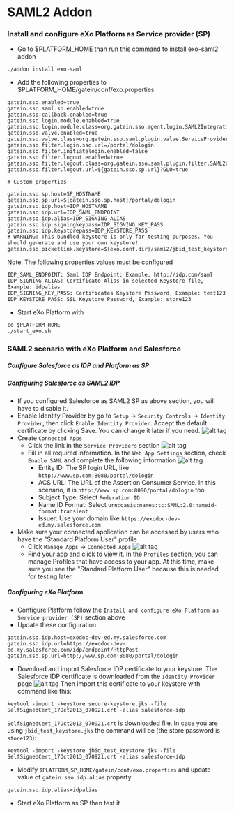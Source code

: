 SAML2 Addon
=======

### Install and configure eXo Platform as Service provider (SP)
- Go to $PLATFORM_HOME than run this command to install exo-saml2 addon
```
./addon install exo-saml
```
- Add the following properties to $PLATFORM_HOME/gatein/conf/exo.properties
```
gatein.sso.enabled=true
gatein.sso.saml.sp.enabled=true
gatein.sso.callback.enabled=true
gatein.sso.login.module.enabled=true
gatein.sso.login.module.class=org.gatein.sso.agent.login.SAML2IntegrationLoginModule
gatein.sso.valve.enabled=true
gatein.sso.valve.class=org.gatein.sso.saml.plugin.valve.ServiceProviderAuthenticator
gatein.sso.filter.login.sso.url=/portal/dologin
gatein.sso.filter.initiatelogin.enabled=false
gatein.sso.filter.logout.enabled=true
gatein.sso.filter.logout.class=org.gatein.sso.saml.plugin.filter.SAML2LogoutFilter
gatein.sso.filter.logout.url=${gatein.sso.sp.url}?GLO=true 

# Custom properties

gatein.sso.sp.host=SP_HOSTNAME
gatein.sso.sp.url=${gatein.sso.sp.host}/portal/dologin
gatein.sso.idp.host=IDP_HOSTNAME
gatein.sso.idp.url=IDP_SAML_ENDPOINT
gatein.sso.idp.alias=IDP_SIGNING_ALIAS
gatein.sso.idp.signingkeypass=IDP_SIGNING_KEY_PASS
gatein.sso.idp.keystorepass=IDP_KEYSTORE_PASS
# WARNING: This bundled keystore is only for testing purposes. You should generate and use your own keystore!
gatein.sso.picketlink.keystore=${exo.conf.dir}/saml2/jbid_test_keystore.jks
```
Note: The following properties values must be configured
```
IDP_SAML_ENDPOINT: Saml IDP Endpoint: Example, http://idp.com/saml
IDP_SIGNING_ALIAS: Certificate Alias in selected Keystore file, Example: idpalias
IDP_SIGNING_KEY_PASS: Certificates Keystore Password, Example: test123
IDP_KEYSTORE_PASS: SSL Keystore Password, Example: store123
```
- Start eXo Platform with
```
cd $PLATFORM_HOME
./start_eXo.sh
```
### SAML2 scenario with eXo Platform and Salesforce
##### Configure Salesforce as IDP and Platform as SP
#####  Configuring Salesforce as SAML2 IDP 
- If you configured Salesforce as SAML2 SP as above section, you will have to disable it.
- Enable Identity Provider by go to `Setup` → `Security Controls` → `Identity Provider`, then click `Enable Identity Provider`. Accept the default certificate by clicking Save. You can change it later if you need.
![alt tag](https://docs.exoplatform.org/en/latest/_images/Salesforce_IDP_enable.png)
- Create `Connected Apps`
    - Click the link in the `Service Providers` section
    ![alt tag](https://docs.exoplatform.org/en/latest/_images/Salesforce_IDP_Connected_Apps_1.png)
    - Fill in all required information. In the `Web App Settings` section, check `Enable SAML` and complete the following information
    ![alt tag](https://docs.exoplatform.org/en/latest/_images/Salesforce_IDP_Connected_Apps_2.png)
        - Entity ID: The SP login URL, like `http://www.sp.com:8080/portal/dologin`
        - ACS URL: The URL of the Assertion Consumer Service. In this scenario, it is `http://www.sp.com:8080/portal/dologin` too
        - Subject Type: Select `Federation ID`
        - Name ID Format: Select `urn:oasis:names:tc:SAML:2.0:nameid-format:transient`
        - Issuer: Use your domain like `https://exodoc-dev-ed.my.salesforce.com`
- Make sure your connected application can be accessed by users who have the "Standard Platform User" profile
    - Click `Manage Apps` → `Connected Apps`
    ![alt tag](https://docs.exoplatform.org/en/latest/_images/Salesforce_IDP_Manage_Apps.png)
    - Find your app and click to view it. In the `Profiles` section, you can manage Profiles that have access to your app. At this time, make sure you see the "Standard Platform User" because this is needed for testing later

##### Configuring eXo Platform
- Configure Platform follow the `Install and configure eXo Platform as Service provider (SP)` section above
- Update these configuration:
```
gatein.sso.idp.host=exodoc-dev-ed.my.salesforce.com
gatein.sso.idp.url=https://exodoc-dev-ed.my.salesforce.com/idp/endpoint/HttpPost
gatein.sso.sp.url=http://www.sp.com:8080/portal/dologin
```
- Download and import Salesforce IDP certificate to your keystore. The Salesforce IDP certificate is downloaded from the `Identity Provider` page
![alt tag](https://docs.exoplatform.org/en/latest/_images/Salesforce_IDP_download_certificate.png)
Then import this certificate to your keystore with command like this:
```
keytool -import -keystore secure-keystore.jks -file SelfSignedCert_17Oct2013_070921.crt -alias salesforce-idp
```
`SelfSignedCert_17Oct2013_070921.crt` is downloaded file.
In case you are using `jbid_test_keystore.jks` the command will be (the store password is `store123`):
```
keytool -import -keystore jbid_test_keystore.jks -file SelfSignedCert_17Oct2013_070921.crt -alias salesforce-idp
```
- Modify `$PLATFORM_SP_HOME/gatein/conf/exo.properties` and update value of `gatein.sso.idp.alias` property
```
gatein.sso.idp.alias=idpalias
```
- Start eXo Platform as SP then test it
